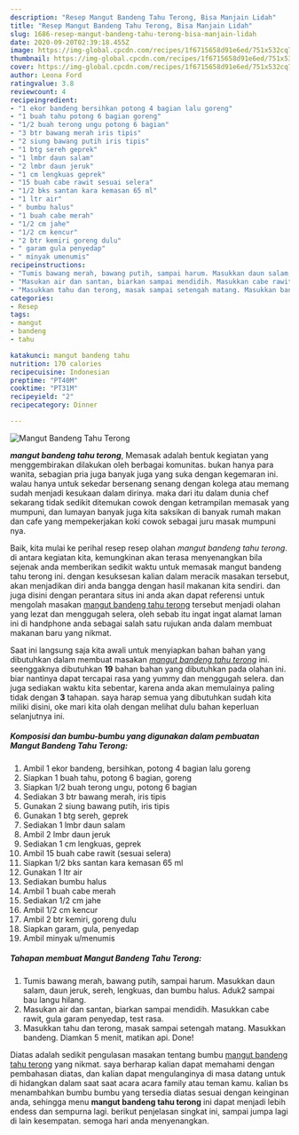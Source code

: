 ```yaml
---
description: "Resep Mangut Bandeng Tahu Terong, Bisa Manjain Lidah"
title: "Resep Mangut Bandeng Tahu Terong, Bisa Manjain Lidah"
slug: 1686-resep-mangut-bandeng-tahu-terong-bisa-manjain-lidah
date: 2020-09-20T02:39:18.455Z
image: https://img-global.cpcdn.com/recipes/1f6715658d91e6ed/751x532cq70/mangut-bandeng-tahu-terong-foto-resep-utama.jpg
thumbnail: https://img-global.cpcdn.com/recipes/1f6715658d91e6ed/751x532cq70/mangut-bandeng-tahu-terong-foto-resep-utama.jpg
cover: https://img-global.cpcdn.com/recipes/1f6715658d91e6ed/751x532cq70/mangut-bandeng-tahu-terong-foto-resep-utama.jpg
author: Leona Ford
ratingvalue: 3.8
reviewcount: 4
recipeingredient:
- "1 ekor bandeng bersihkan potong 4 bagian lalu goreng"
- "1 buah tahu potong 6 bagian goreng"
- "1/2 buah terong ungu potong 6 bagian"
- "3 btr bawang merah iris tipis"
- "2 siung bawang putih iris tipis"
- "1 btg sereh geprek"
- "1 lmbr daun salam"
- "2 lmbr daun jeruk"
- "1 cm lengkuas geprek"
- "15 buah cabe rawit sesuai selera"
- "1/2 bks santan kara kemasan 65 ml"
- "1 ltr air"
- " bumbu halus"
- "1 buah cabe merah"
- "1/2 cm jahe"
- "1/2 cm kencur"
- "2 btr kemiri goreng dulu"
- " garam gula penyedap"
- " minyak umenumis"
recipeinstructions:
- "Tumis bawang merah, bawang putih, sampai harum. Masukkan daun salam, daun jeruk, sereh, lengkuas, dan bumbu halus. Aduk2 sampai bau langu hilang."
- "Masukan air dan santan, biarkan sampai mendidih. Masukkan cabe rawit, gula garam penyedap, test rasa."
- "Masukkan tahu dan terong, masak sampai setengah matang. Masukkan bandeng. Diamkan 5 menit, matikan api. Done!"
categories:
- Resep
tags:
- mangut
- bandeng
- tahu

katakunci: mangut bandeng tahu 
nutrition: 170 calories
recipecuisine: Indonesian
preptime: "PT40M"
cooktime: "PT31M"
recipeyield: "2"
recipecategory: Dinner

---
```



![Mangut Bandeng Tahu Terong](https://img-global.cpcdn.com/recipes/1f6715658d91e6ed/751x532cq70/mangut-bandeng-tahu-terong-foto-resep-utama.jpg)

<b><i>mangut bandeng tahu terong</i></b>, Memasak adalah bentuk kegiatan yang menggembirakan dilakukan oleh berbagai komunitas. bukan hanya para wanita, sebagian pria juga banyak juga yang suka dengan kegemaran ini. walau hanya untuk sekedar bersenang senang dengan kolega atau memang sudah menjadi kesukaan dalam dirinya. maka dari itu dalam dunia chef sekarang tidak sedikit ditemukan cowok dengan ketrampilan memasak yang mumpuni, dan lumayan banyak juga kita saksikan di banyak rumah makan dan cafe yang mempekerjakan koki cowok sebagai juru masak mumpuni nya.



Baik, kita mulai ke perihal resep resep olahan <i>mangut bandeng tahu terong</i>. di antara kegiatan kita, kemungkinan akan terasa menyenangkan bila sejenak anda memberikan sedikit waktu untuk memasak mangut bandeng tahu terong ini. dengan kesuksesan kalian dalam meracik masakan tersebut, akan menjadikan diri anda bangga dengan hasil makanan kita sendiri. dan juga disini dengan perantara situs ini anda akan dapat referensi untuk mengolah masakan <u>mangut bandeng tahu terong</u> tersebut menjadi olahan yang lezat dan menggugah selera, oleh sebab itu ingat ingat alamat laman ini di handphone anda sebagai salah satu rujukan anda dalam membuat makanan baru yang nikmat.


Saat ini langsung saja kita awali untuk menyiapkan bahan bahan yang dibutuhkan dalam membuat masakan <u><i>mangut bandeng tahu terong</i></u> ini. seenggaknya dibutuhkan <b>19</b> bahan bahan yang dibutuhkan pada olahan ini. biar nantinya dapat tercapai rasa yang yummy dan menggugah selera. dan juga sediakan waktu kita sebentar, karena anda akan memulainya paling tidak dengan <b>3</b> tahapan. saya harap semua yang dibutuhkan sudah kita miliki disini, oke mari kita olah dengan melihat dulu bahan keperluan selanjutnya ini.

<!--inarticleads1-->

##### Komposisi dan bumbu-bumbu yang digunakan dalam pembuatan Mangut Bandeng Tahu Terong:

1. Ambil 1 ekor bandeng, bersihkan, potong 4 bagian lalu goreng
1. Siapkan 1 buah tahu, potong 6 bagian, goreng
1. Siapkan 1/2 buah terong ungu, potong 6 bagian
1. Sediakan 3 btr bawang merah, iris tipis
1. Gunakan 2 siung bawang putih, iris tipis
1. Gunakan 1 btg sereh, geprek
1. Sediakan 1 lmbr daun salam
1. Ambil 2 lmbr daun jeruk
1. Sediakan 1 cm lengkuas, geprek
1. Ambil 15 buah cabe rawit (sesuai selera)
1. Siapkan 1/2 bks santan kara kemasan 65 ml
1. Gunakan 1 ltr air
1. Sediakan  bumbu halus
1. Ambil 1 buah cabe merah
1. Sediakan 1/2 cm jahe
1. Ambil 1/2 cm kencur
1. Ambil 2 btr kemiri, goreng dulu
1. Siapkan  garam, gula, penyedap
1. Ambil  minyak u/menumis




<!--inarticleads2-->

##### Tahapan membuat Mangut Bandeng Tahu Terong:

1. Tumis bawang merah, bawang putih, sampai harum. Masukkan daun salam, daun jeruk, sereh, lengkuas, dan bumbu halus. Aduk2 sampai bau langu hilang.
1. Masukan air dan santan, biarkan sampai mendidih. Masukkan cabe rawit, gula garam penyedap, test rasa.
1. Masukkan tahu dan terong, masak sampai setengah matang. Masukkan bandeng. Diamkan 5 menit, matikan api. Done!




Diatas adalah sedikit pengulasan masakan tentang bumbu <u>mangut bandeng tahu terong</u> yang nikmat. saya berharap kalian dapat memahami dengan pembahasan diatas, dan kalian dapat mengulanginya di masa datang untuk di hidangkan dalam saat saat acara acara family atau teman kamu. kalian bs menambahkan bumbu bumbu yang tersedia diatas sesuai dengan keinginan anda, sehingga menu <b>mangut bandeng tahu terong</b> ini dapat menjadi lebih endess dan sempurna lagi. berikut penjelasan singkat ini, sampai jumpa lagi di lain kesempatan. semoga hari anda menyenangkan.
